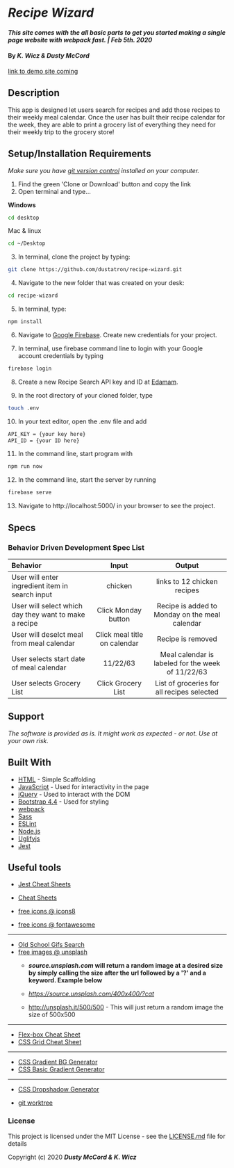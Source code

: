 # _Recipe Wizard_

#### _This site comes with the all basic parts to get you started making a single page website with webpack fast. | Feb 5th. 2020_

#### By _**K. Wicz & Dusty McCord**_
[link to demo site coming](#)

## Description

This app is designed let users search for recipes and add those recipes to their weekly meal calendar.  Once the user has built their recipe calendar for the week, they are able to print a grocery list of everything they need for their weekly trip to the grocery store!

## Setup/Installation Requirements

_Make sure you have [git version control](https://git-scm.com/downloads) installed on your computer._

1. Find the green 'Clone or Download' button and copy the link
2. Open terminal and type...

**Windows**
```sh 
cd desktop
```

 Mac & linux 
 ```sh
 cd ~/Desktop
 ```

 3. In terminal, clone the project by typing:

```sh
git clone https://github.com/dustatron/recipe-wizard.git
```

4. Navigate to the new folder that was created on your desk:
```sh
cd recipe-wizard
```

5. In terminal, type:
```sh
npm install
```
6. Navigate to [Google Firebase](https://firebase.google.com/docs/web/setup?authuser=0).  Create new credentials for your project.

7. In terminal, use firebase command line to login with your Google account credentials by typing 
```sh
firebase login
```

8. Create a new Recipe Search API key and ID at [Edamam](https://developer.edamam.com/edamam-recipe-api).

9. In the root directory of your cloned folder, type 
```sh
touch .env
```

10. In your text editor, open the .env file and add
```sh
API_KEY = {your key here}
API_ID = {your ID here}
```
11. In the command line, start program with
```sh
npm run now
```
12. In the command line, start the server by running
```sh
firebase serve
```
13. Navigate to http://localhost:5000/ in your browser to see the project.


## Specs
### Behavior Driven Development Spec List

Behavior | Input | Output
:---------|:------:|:------:
|User will enter ingredient item in search input|chicken|links to 12 chicken recipes|
|User will select which day they want to make a recipe|Click Monday button|Recipe is added to Monday on the meal calendar|
|User will deselct meal from meal calendar|Click meal title on calendar|Recipe is removed|
|User selects start date of meal calendar|11/22/63|Meal calendar is labeled for the week of 11/22/63|
|User selects Grocery List|Click Grocery List|List of groceries for all recipes selected|

## Support 

_The software is provided as is. It might work as expected - or not. Use at your own risk._


## Built With

* [HTML](https://developer.mozilla.org/en-US/docs/Web/HTML) - Simple Scaffolding
* [JavaScript](https://developer.mozilla.org/en-US/docs/Web/JavaScript) - Used for interactivity in the page
* [jQuery](https://jquery.com/) - Used to interact with the DOM
* [Bootstrap 4.4](https://getbootstrap.com/) - Used for styling
* [webpack](https://webpack.js.org/)
* [Sass](https://sass-lang.com/)
* [ESLint](https://eslint.org/)
* [Node.js](https://nodejs.org/en/)
* [Uglifyjs](https://www.uglifyjs.net/)
* [Jest](https://jestjs.io/)

## Useful tools

* [Jest Cheat Sheets](https://devhints.io/jest)
* [Cheat Sheets](https://devhints.io/)

* [free icons @ icons8](https://icons8.com/)
* [free  icons @ fontawesome](https://fontawesome.com/)
---
* [Old School Gifs Search](https://gifcities.org/)
* [free images @ unsplash](https://unsplash.com/)
    * **_source.unsplash.com_ will return a random image at a desired size by simply calling the size after the url followed by a '?' and a keyword. Example below**

    * _https://source.unsplash.com/400x400/?cat_
    * http://unsplash.it/500/500 - This will just return a random image the size of 500x500
---
* [Flex-box Cheat Sheet](http://yoksel.github.io/flex-cheatsheet/)
* [CSS Grid Cheat Sheet](http://grid.malven.co/)
---
* [CSS Gradient BG Generator](https://mycolor.space/gradient)
* [CSS Basic Gradient Generator](https://cssgradient.io/)
---
* [CSS Dropshadow Generator](https://cssgenerator.org/box-shadow-css-generator.html)

* [git worktree](http://sangsoonam.github.io/2019/02/08/using-git-worktree-to-deploy-github-pages.html) 

### License

This project is licensed under the MIT License - see the [LICENSE.md](LICENSE.md) file for details

Copyright (c) 2020 **_Dusty McCord & K. Wicz_**

